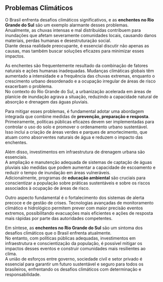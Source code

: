 <h2>Problemas Climáticos</h2>

<p>O Brasil enfrenta desafios climáticos significativos, e as <strong>enchentes no Rio Grande do Sul</strong> são um exemplo alarmante desses problemas.<br> Anualmente, as chuvas intensas e mal distribuídas contribuem para inundações que afetam severamente comunidades locais, causando danos materiais, perdas humanas e desestruturação social.<br> Diante dessa realidade preocupante, é essencial discutir não apenas as causas, mas também buscar soluções eficazes para minimizar esses impactos.</p>

<p>As enchentes são frequentemente resultado da combinação de fatores naturais e ações humanas inadequadas. Mudanças climáticas globais têm aumentado a intensidade e a frequência das chuvas extremas, enquanto o crescimento urbano desordenado e a ocupação irregular de áreas de risco exacerbam o problema.<br> No contexto do Rio Grande do Sul, a urbanização acelerada em áreas de planície de inundação agrava a situação, reduzindo a capacidade natural de absorção e drenagem das águas pluviais.</p>

<p>Para mitigar esses problemas, é fundamental adotar uma abordagem integrada que combine medidas de <strong>prevenção, preparação e resposta</strong>. Primeiramente, políticas públicas eficazes devem ser implementadas para controlar o uso do solo e promover o ordenamento urbano sustentável.<br> Isso inclui a criação de áreas verdes e parques de amortecimento, que atuam como absorventes naturais de água e reduzem o impacto das enchentes.</p>

<p>Além disso, investimentos em infraestrutura de drenagem urbana são essenciais.<br> A ampliação e manutenção adequada de sistemas de captação de águas pluviais são medidas que podem aumentar a capacidade de escoamento e reduzir o tempo de inundação em áreas vulneráveis.<br> Adicionalmente, programas de <strong>educação ambiental</strong> são cruciais para conscientizar a população sobre práticas sustentáveis e sobre os riscos associados à ocupação de áreas de risco.</p>

<p>Outro aspecto fundamental é o fortalecimento dos sistemas de alerta precoce e de gestão de crises. Tecnologias avançadas de monitoramento climático e hidrológico permitem prever com maior precisão eventos extremos, possibilitando evacuações mais eficientes e ações de resposta mais rápidas por parte das autoridades competentes.</p>

<p>Em síntese, as <strong>enchentes no Rio Grande do Sul</strong> são um sintoma dos desafios climáticos que o Brasil enfrenta atualmente.<br> No entanto, com políticas públicas adequadas, investimentos em infraestrutura e conscientização da população, é possível mitigar os impactos desses eventos e construir comunidades mais resilientes ao clima.<br> A união de esforços entre governo, sociedade civil e setor privado é essencial para garantir um futuro sustentável e seguro para todos os brasileiros, enfrentando os desafios climáticos com determinação e responsabilidade.</p>
